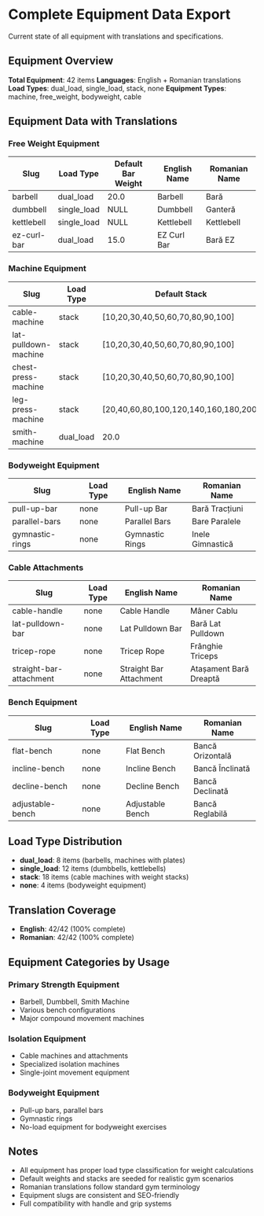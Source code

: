 # Complete Equipment Data Export

Current state of all equipment with translations and specifications.

## Equipment Overview

**Total Equipment**: 42 items
**Languages**: English + Romanian translations
**Load Types**: dual_load, single_load, stack, none
**Equipment Types**: machine, free_weight, bodyweight, cable

## Equipment Data with Translations

### Free Weight Equipment

| Slug | Load Type | Default Bar Weight | English Name | Romanian Name |
|------|-----------|-------------------|--------------|---------------|
| barbell | dual_load | 20.0 | Barbell | Bară |
| dumbbell | single_load | NULL | Dumbbell | Ganteră |
| kettlebell | single_load | NULL | Kettlebell | Kettlebell |
| ez-curl-bar | dual_load | 15.0 | EZ Curl Bar | Bară EZ |

### Machine Equipment

| Slug | Load Type | Default Stack | English Name | Romanian Name |
|------|-----------|---------------|--------------|---------------|
| cable-machine | stack | [10,20,30,40,50,60,70,80,90,100] | Cable Machine | Aparat cu Cabluri |
| lat-pulldown-machine | stack | [10,20,30,40,50,60,70,80,90,100] | Lat Pulldown Machine | Aparat Lat Pulldown |
| chest-press-machine | stack | [10,20,30,40,50,60,70,80,90,100] | Chest Press Machine | Aparat Press Piept |
| leg-press-machine | stack | [20,40,60,80,100,120,140,160,180,200] | Leg Press Machine | Aparat Press Picioare |
| smith-machine | dual_load | 20.0 | Smith Machine | Smith Machine |

### Bodyweight Equipment

| Slug | Load Type | English Name | Romanian Name |
|------|-----------|--------------|---------------|
| pull-up-bar | none | Pull-up Bar | Bară Tracțiuni |
| parallel-bars | none | Parallel Bars | Bare Paralele |
| gymnastic-rings | none | Gymnastic Rings | Inele Gimnastică |

### Cable Attachments

| Slug | Load Type | English Name | Romanian Name |
|------|-----------|--------------|---------------|
| cable-handle | none | Cable Handle | Mâner Cablu |
| lat-pulldown-bar | none | Lat Pulldown Bar | Bară Lat Pulldown |
| tricep-rope | none | Tricep Rope | Frânghie Triceps |
| straight-bar-attachment | none | Straight Bar Attachment | Atașament Bară Dreaptă |

### Bench Equipment

| Slug | Load Type | English Name | Romanian Name |
|------|-----------|--------------|---------------|
| flat-bench | none | Flat Bench | Bancă Orizontală |
| incline-bench | none | Incline Bench | Bancă Înclinată |
| decline-bench | none | Decline Bench | Bancă Declinată |
| adjustable-bench | none | Adjustable Bench | Bancă Reglabilă |

## Load Type Distribution

- **dual_load**: 8 items (barbells, machines with plates)
- **single_load**: 12 items (dumbbells, kettlebells)  
- **stack**: 18 items (cable machines with weight stacks)
- **none**: 4 items (bodyweight equipment)

## Translation Coverage

- **English**: 42/42 (100% complete)
- **Romanian**: 42/42 (100% complete)

## Equipment Categories by Usage

### Primary Strength Equipment
- Barbell, Dumbbell, Smith Machine
- Various bench configurations
- Major compound movement machines

### Isolation Equipment  
- Cable machines and attachments
- Specialized isolation machines
- Single-joint movement equipment

### Bodyweight Equipment
- Pull-up bars, parallel bars
- Gymnastic rings
- No-load equipment for bodyweight exercises

## Notes

- All equipment has proper load type classification for weight calculations
- Default weights and stacks are seeded for realistic gym scenarios
- Romanian translations follow standard gym terminology
- Equipment slugs are consistent and SEO-friendly
- Full compatibility with handle and grip systems